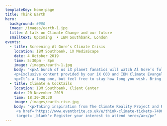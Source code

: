 ```yaml
---
templateKey: home-page
title: Think Earth
hero:
  background: #000
  image: /images/earth-1.jpg
  title: A talk on Climate Change and our future
  smalltext: Upcoming  • IBM Southbank, London
events:
  - title: Screening Al Gore’s Climate Crisis
    location: IBM Southbank, iX MediaScape
    date: 4 October 2019
    time: 5:30pm - 8pm
    image: /images/earth-1.jpg
    body: "<p>A bunch of us iX planet fanatics will watch Al Gore’s full speech on the Climate Crisis, in which he tackles the questions <strong>‘Must we Change?’</strong>, <strong>‘Can we Change?’</strong> and <strong>‘Will we Change?’</strong>, providing a truthful and hopeful take on how we’ll solve the mess we’re in.</p>
    <p>Exclusive content provided by our iX CCO and IBM Climate Evangelist Jeremy Waite.</p>
    <p>It’s a long one, but feel free to stay how long you wish. Bring some snacks and refreshments. See you there!</p>"
  - title: Climate & Cocktails
    location: IBM Southbank, Client Center
    date: 20 November 2019
    time: 18:30-20:30
    image: /images/earth-rise.jpg
    body: "<p>Taking inspiration from The Climate Reality Project and Project Drawdown, this event will tackle three key questions: 'Must we Change?’, ‘Can we Change?’ and ‘Will we Change?’. </p><p>
     <a href='https://www.eventbrite.co.uk/e/think-climate-tickets-74001529567'
     target='_blank'> Register your interest to attend here</a></p>"
---
```

